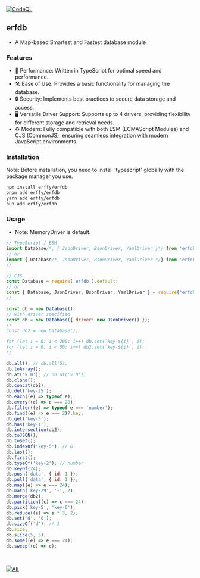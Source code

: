 [![CodeQL](https://github.com/erffy/erfdb/actions/workflows/github-code-scanning/codeql/badge.svg)](https://github.com/erffy/erfdb/actions/workflows/github-code-scanning/codeql)
## erfdb
- A Map-based Smartest and Fastest database module

### Features
- 🍃 Performance: Written in TypeScript for optimal speed and performance.
- 🛠️ Ease of Use: Provides a basic functionality for managing the database.
- 🔒 Security: Implements best practices to secure data storage and access.
- 🖥️ Versatile Driver Support: Supports up to 4 drivers, providing flexibility for different storage and retrieval needs.
- ♻️ Modern: Fully compatible with both ESM (ECMAScript Modules) and CJS (CommonJS), ensuring seamless integration with modern JavaScript environments.

### Installation
Note: Before installation, you need to install 'typescript' globally with the package manager you use.
```sh
npm install erffy/erfdb
pnpm add erffy/erfdb
yarn add erffy/erfdb
bun add erffy/erfdb
```

### Usage
- Note: MemoryDriver is default.
```js
// TypeScript / ESM
import Database/*, { JsonDriver, BsonDriver, YamlDriver }*/ from 'erfdb';
// or
import { Database/*, JsonDriver, BsonDriver, YamlDriver */} from 'erfdb';
//

// CJS
const Database = require('erfdb').default;
// or
const { Database, JsonDriver, BsonDriver, YamlDriver } = require('erfdb');
//

const db = new Database();
// with driver specified
const db = new Database({ driver: new JsonDriver() });
/*
const db2 = new Database();

for (let i = 0; i < 200; i++) db.set(`key-${i}`, i);
for (let i = 0; i < 50; i++) db2.set(`key-${i}`, i);
*/

db.all(); // db.all(5);
db.toArray();
db.at('k:0'); // db.at('v:0');
db.clone();
db.concat(db2);
db.del('key-25');
db.each((e) => typeof e);
db.every((e) => e === 28);
db.filter((e) => typeof e === 'number');
db.find((e) => e === 2)?.key;
db.get('key-5');
db.has('key-1');
db.intersection(db2);
db.toJSON();
db.toSet();
db.indexOf('key-5'); // 6
db.last();
db.first();
db.typeOf('key-2'); // number
db.keyOf(24);
db.push('data', { id: 1 });
db.pull('data', { id: 1 });
db.map((e) => e === 24);
db.math('key-29', '-', 2);
db.merge(db2);
db.partition((c) => c === 24);
db.pick('key-5', 'key-6');
db.reduce((e) => e * 3, 2);
db.set('d', '0');
db.sizeOf('d'); // 1
db.size;
db.slice(5, 5);
db.some((e) => e === 24);
db.sweep((e) => e);
```

<br>

[![Alt](https://repobeats.axiom.co/api/embed/7fd6fff744f52025aa6b5218d6c6e8f638c13aa4.svg)](https://github.com/erffy/erfdb)
